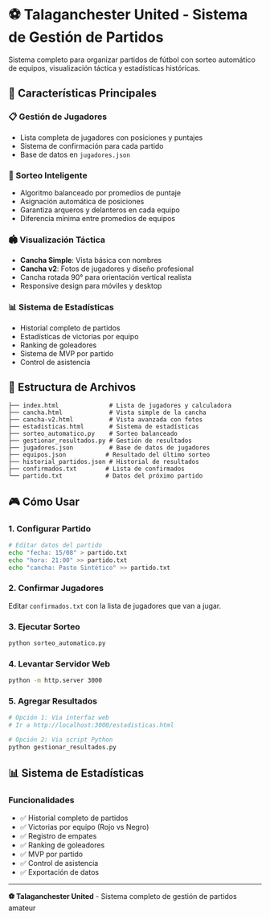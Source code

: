 # ⚽ Talaganchester United - Sistema de Gestión de Partidos

Sistema completo para organizar partidos de fútbol con sorteo automático de equipos, visualización táctica y estadísticas históricas.

## 🚀 Características Principales

### 📋 Gestión de Jugadores
- Lista completa de jugadores con posiciones y puntajes
- Sistema de confirmación para cada partido
- Base de datos en `jugadores.json`

### 🎲 Sorteo Inteligente
- Algoritmo balanceado por promedios de puntaje
- Asignación automática de posiciones
- Garantiza arqueros y delanteros en cada equipo
- Diferencia mínima entre promedios de equipos

### 🏟️ Visualización Táctica
- **Cancha Simple**: Vista básica con nombres
- **Cancha v2**: Fotos de jugadores y diseño profesional
- Cancha rotada 90° para orientación vertical realista
- Responsive design para móviles y desktop

### 📊 Sistema de Estadísticas
- Historial completo de partidos
- Estadísticas de victorias por equipo
- Ranking de goleadores
- Sistema de MVP por partido
- Control de asistencia

## 📁 Estructura de Archivos

```
├── index.html              # Lista de jugadores y calculadora
├── cancha.html             # Vista simple de la cancha
├── cancha-v2.html          # Vista avanzada con fotos
├── estadisticas.html       # Sistema de estadísticas
├── sorteo_automatico.py    # Sorteo balanceado
├── gestionar_resultados.py # Gestión de resultados
├── jugadores.json          # Base de datos de jugadores
├── equipos.json           # Resultado del último sorteo
├── historial_partidos.json # Historial de resultados
├── confirmados.txt        # Lista de confirmados
└── partido.txt            # Datos del próximo partido
```

## 🎮 Cómo Usar

### 1. Configurar Partido
```bash
# Editar datos del partido
echo "fecha: 15/08" > partido.txt
echo "hora: 21:00" >> partido.txt
echo "cancha: Pasto Sintético" >> partido.txt
```

### 2. Confirmar Jugadores
Editar `confirmados.txt` con la lista de jugadores que van a jugar.

### 3. Ejecutar Sorteo
```bash
python sorteo_automatico.py
```

### 4. Levantar Servidor Web
```bash
python -m http.server 3000
```

### 5. Agregar Resultados
```bash
# Opción 1: Via interfaz web
# Ir a http://localhost:3000/estadisticas.html

# Opción 2: Via script Python
python gestionar_resultados.py
```

## 📊 Sistema de Estadísticas

### Funcionalidades
- ✅ Historial completo de partidos
- ✅ Victorias por equipo (Rojo vs Negro)
- ✅ Registro de empates
- ✅ Ranking de goleadores
- ✅ MVP por partido
- ✅ Control de asistencia
- ✅ Exportación de datos

---

**⚽ Talaganchester United** - Sistema completo de gestión de partidos amateur
